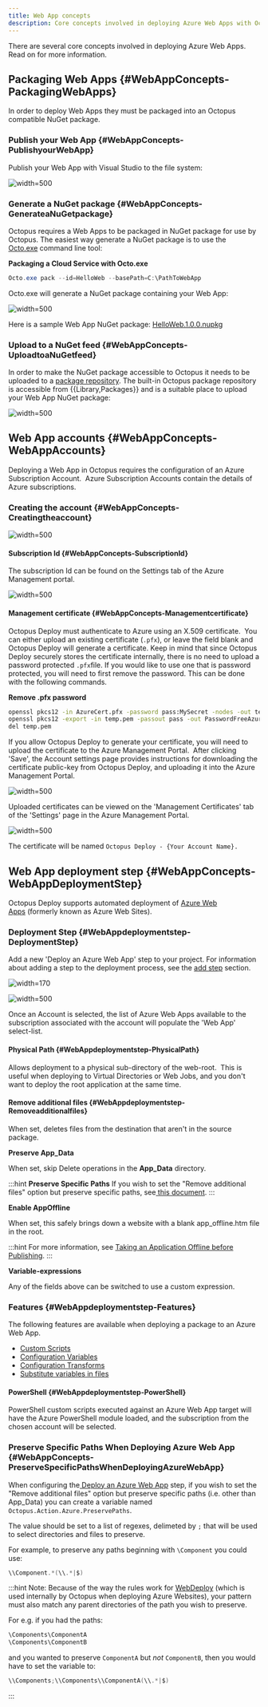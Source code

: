 ```yaml
---
title: Web App concepts
description: Core concepts involved in deploying Azure Web Apps with Octopus Deploy.
---
```


There are several core concepts involved in deploying Azure Web Apps.  Read on for more information.

## Packaging Web Apps {#WebAppConcepts-PackagingWebApps}

In order to deploy Web Apps they must be packaged into an Octopus compatible NuGet package.

### Publish your Web App {#WebAppConcepts-PublishyourWebApp}

Publish your Web App with Visual Studio to the file system:

![](/docs/images/3049436/3278570.png "width=500")

### Generate a NuGet package {#WebAppConcepts-GenerateaNuGetpackage}

Octopus requires a Web Apps to be packaged in NuGet package for use by Octopus. The easiest way generate a NuGet package is to use the [Octo.exe](/docs/packaging-applications/nuget-packages/using-octo.exe.md) command line tool:

**Packaging a Cloud Service with Octo.exe**

```powershell
Octo.exe pack --id=HelloWeb --basePath=C:\PathToWebApp
```

Octo.exe will generate a NuGet package containing your Web App:

![](/docs/images/3049436/3278571.png "width=500")

Here is a sample Web App NuGet package: [HelloWeb.1.0.0.nupkg](https://download.octopusdeploy.com/demo/HelloWeb.1.0.0.nupkg)

### Upload to a NuGet feed {#WebAppConcepts-UploadtoaNuGetfeed}

In order to make the NuGet package accessible to Octopus it needs to be uploaded to a [package repository](/docs/packaging-applications/package-repositories/index.md). The built-in Octopus package repository is accessible from {{Library,Packages}} and is a suitable place to upload your Web App NuGet package:

![](/docs/images/3049356/3278535.png "width=500")

## Web App accounts {#WebAppConcepts-WebAppAccounts}

Deploying a Web App in Octopus requires the configuration of an Azure Subscription Account.  Azure Subscription Accounts contain the details of Azure subscriptions.

### Creating the account {#WebAppConcepts-Creatingtheaccount}

![](/docs/images/3049434/3278565.png "width=500")

#### Subscription Id {#WebAppConcepts-SubscriptionId}

The subscription Id can be found on the Settings tab of the Azure Management portal.

![](/docs/images/3049434/3278564.png "width=500")

#### Management certificate {#WebAppConcepts-Managementcertificate}

Octopus Deploy must authenticate to Azure using an X.509 certificate.  You can either upload an existing certificate (`.pfx`), or leave the field blank and Octopus Deploy will generate a certificate. Keep in mind that since Octopus Deploy securely stores the certificate internally, there is no need to upload a password protected `.pfx`file. If you would like to use one that is password protected, you will need to first remove the password. This can be done with the following commands.

**Remove .pfx password**

```bash
openssl pkcs12 -in AzureCert.pfx -password pass:MySecret -nodes -out temp.pem
openssl pkcs12 -export -in temp.pem -passout pass -out PasswordFreeAzureCert.pfx
del temp.pem
```

If you allow Octopus Deploy to generate your certificate, you will need to upload the certificate to the Azure Management Portal.  After clicking 'Save', the Account settings page provides instructions for downloading the certificate public-key from Octopus Deploy, and uploading it into the Azure Management Portal.

![](/docs/images/3049434/3278566.png "width=500")

Uploaded certificates can be viewed on the 'Management Certificates' tab of the 'Settings' page in the Azure Management Portal.

![](/docs/images/3049434/3278567.png "width=500")

The certificate will be named `Octopus Deploy - {Your Account Name}.`

## Web App deployment step {#WebAppConcepts-WebAppDeploymentStep}

Octopus Deploy supports automated deployment of [Azure Web Apps](http://azure.microsoft.com/en-us/services/app-service/web/) (formerly known as Azure Web Sites).

### Deployment Step {#WebAppdeploymentstep-DeploymentStep}

Add a new 'Deploy an Azure Web App' step to your project. For information about adding a step to the deployment process, see the [add step](/docs/deploying-applications/adding-steps.md) section.

![](/docs/images/5671696/5865899.png "width=170")

![](/docs/images/3049430/3278562.png "width=500")

Once an Account is selected, the list of Azure Web Apps available to the subscription associated with the account will populate the 'Web App' select-list.

#### Physical Path {#WebAppdeploymentstep-PhysicalPath}

Allows deployment to a physical sub-directory of the web-root.  This is useful when deploying to Virtual Directories or Web Jobs, and you don't want to deploy the root application at the same time.

#### Remove additional files {#WebAppdeploymentstep-Removeadditionalfiles}

When set, deletes files from the destination that aren't in the source package.

**Preserve App\_Data**

When set, skip Delete operations in the **App\_Data** directory.

:::hint
**Preserve Specific Paths**
If you wish to set the "Remove additional files" option but preserve specific paths, see[ this document](/docs/guides/azure-deployments/web-apps/web-app-concepts.md#WebAppConcepts-PreserveSpecificPathsWhenDeployingAzureWebApp).
:::

**Enable AppOffline**

When set, this safely brings down a website with a blank app\_offline.htm file in the root.

:::hint
For more information, see [Taking an Application Offline before Publishing](https://www.iis.net/learn/publish/deploying-application-packages/taking-an-application-offline-before-publishing).
:::

**Variable-expressions**

Any of the fields above can be switched to use a custom expression.

### Features {#WebAppdeploymentstep-Features}

The following features are available when deploying a package to an Azure Web App.

- [Custom Scripts](/docs/deploying-applications/custom-scripts/index.md)
- [Configuration Variables](/docs/deploying-applications/configuration-files/index.md)
- [Configuration Transforms](/docs/deploying-applications/configuration-files/index.md)
- [Substitute variables in files](/docs/reference/variable-substitution-syntax.md)

#### PowerShell {#WebAppdeploymentstep-PowerShell}

PowerShell custom scripts executed against an Azure Web App target will have the Azure PowerShell module loaded, and the subscription from the chosen account will be selected.

### Preserve Specific Paths When Deploying Azure Web App {#WebAppConcepts-PreserveSpecificPathsWhenDeployingAzureWebApp}

When configuring the[ Deploy an Azure Web App](/docs/guides/azure-deployments/web-apps/web-app-concepts.md#WebAppConcepts-WebAppDeploymentStep) step, if you wish to set the "Remove additional files" option but preserve specific paths (i.e. other than App\_Data) you can create a variable named `Octopus.Action.Azure.PreservePaths`.

The value should be set to a list of regexes, delimeted by `;` that will be used to select directories and files to preserve.

For example, to preserve any paths beginning with `\Component` you could use:

```powershell
\\Component.*(\\.*|$)
```

:::hint
Note: Because of the way the rules work for [WebDeploy](https://www.iis.net/downloads/microsoft/web-deploy) (which is used internally by Octopus when deploying Azure Websites), your pattern must also match any parent directories of the path you wish to preserve.

For e.g. if you had the paths:

```powershell
\Components\ComponentA
\Components\ComponentB
```

and you wanted to preserve `ComponentA` but *not* `ComponentB`, then you would have to set the variable to:

```powershell
\\Components;\\Components\\ComponentA(\\.*|$)
```
:::
